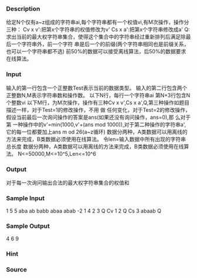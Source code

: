 
### Description
给定N个仅有a~z组成的字符串ai,每个字符串都有一个权值vi,有M次操作，操作分三种：
Cv x v':把第x个字符串的权值修改为v'
Cs x a':把第x个字符串修改成a'
Q:求出当前的最大权字符串集合，使得这个集合中的字符串经过重新排列后满足除最后一个字符串外，前一个字符
串是后一个的前缀(两个字符串相同也是前缀关系，也可以一个字符串都不选)
前50%的数据可以接受离线算法，后50%的数据要求在线算法。
### Input

输入的第一行包含一个正整数Test表示当前的数据类型。
输入的第二行包含两个正整数N,M表示字符串数和操作数。
以下N行，每行一个字符串ai
第N+3行包含N个整数vi
以下M行，为M次操作，操作有三种Cv x v',Cs x a',Q,第三种操作如题目描述一样，对于Test=1的修改操作，不用
做 任何变化，对于Test=2的修改操作，假设当前最后一次询问操作的答案是ans(如果还没有询问操作，ans=0),那
么对于第 一种操作中的v'=min(1000,v'+(ans mod 1000)),对于第二种操作的字符串a',它的每一位都要加上ans m
od 26(a~z循环)
数据分两种，A类数据可以用离线的方法来完成，B类数据必须使用在线算法。
令len=输入数据中所有出现的字符串总长度
数据分两种，A类数据可以用离线的方法来完成，B类数据必须使用在线算法。
N<=50000,M<=10^5,Len<=10^6





### Output
对于每一次询问输出合法的最大权字符串集合的权值和
### Sample Input
1
5 5
aba
ab
babb
abaa
abab
-2 1 4 2 3
Q
Cv 1 2
Q
Cs 3 abaab
Q
### Sample Output
4
6
9
### Hint

### Source
